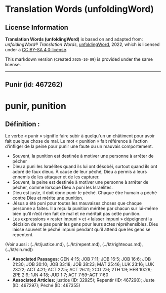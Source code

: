 # Translation Words (unfoldingWord)

## License Information

**Translation Words (unfoldingWord)** is based on and adapted from: _unfoldingWord® Translation Words_, [unfoldingWord](https://unfoldingword.org/utw), 2022, which is licensed under a [CC BY-SA 4.0 license](https://creativecommons.org/licenses/by-sa/4.0/legalcode.en).

This markdown version (created `2025-10-09`) is provided under the same license.



--------------------------------

## Punir (id: 467262)

punir, punition
===============

Définition :
------------

Le verbe « punir » signifie faire subir à quelqu'un un châtiment pour avoir fait quelque chose de mal. Le mot « punition » fait référence à l'action d'infliger de la peine pour punir une faute ou un mauvais comportement.

* Souvent, la punition est destinée à motiver une personne à arrêter de pécher
* Dieu a puni les Israélites quand ils lui ont désobéi, surtout quand ils ont adoré de faux dieux. À cause de leur péché, Dieu a permis à leurs ennemis de les attaquer et de les capturer.
* Souvent, la peine est destinée à motiver une personne à arrêter de pécher, comme lorsque Dieu a puni les Israélites.
* Dieu est juste, il doit donc punir le péché. Chaque être humain a péché contre Dieu et mérite une punition.
* Jésus a été puni pour toutes les mauvaises choses que chaque personne a faites. Il a reçu la punition méritée par chacun sur lui\-même bien qu’il n’eût rien fait de mal et ne méritait pas cette punition.
* Les expressions « rester impuni » et « laisser impuni » dépeignent la décision de ne pas punir les gens pour leurs actes répréhensibles. Dieu laisse souvent le péché impuni pendant qu'il attend que les gens se repentent.

(Voir aussi : (../kt/justice.md), (../kt/repent.md), (../kt/righteous.md), (../kt/sin.md))

* **Associated Passages:** GEN 4:15; JOB 7:11; JOB 16:5; JOB 16:6; JOB 21:30; JOB 30:10; JOB 33:18; JOB 38:23; MAT 25:46; LUK 23:16; LUK 23:22; ACT 4:21; ACT 22:5; ACT 26:11; 2CO 2:6; 2TH 1:9; HEB 10:29; 2PE 2:9; 1JN 4:18; JUD 1:7; ACT 7:59–ACT 7:60
* **Associated Articles:** justice (ID: 32925); Repentir (ID: 467290); Juste (ID: 467297); Péché (ID: 467355)

